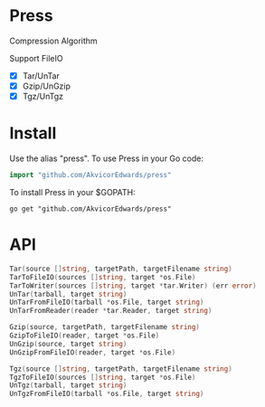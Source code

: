 # Press

Compression Algorithm

Support FileIO

- [x] Tar/UnTar
- [x] Gzip/UnGzip
- [x] Tgz/UnTgz

# Install

Use the alias "press". To use Press in your Go code:

```go
import "github.com/AkvicorEdwards/press"
```

To install Press in your $GOPATH:

```shell script
go get "github.com/AkvicorEdwards/press"
```

# API

```go
Tar(source []string, targetPath, targetFilename string)
TarToFileIO(sources []string, target *os.File)
TarToWriter(sources []string, target *tar.Writer) (err error)
UnTar(tarball, target string)
UnTarFromFileIO(tarball *os.File, target string)
UnTarFromReader(reader *tar.Reader, target string)
```

```go
Gzip(source, targetPath, targetFilename string)
GzipToFileIO(reader, target *os.File)
UnGzip(source, target string)
UnGzipFromFileIO(reader, target *os.File)
```

```go
Tgz(source []string, targetPath, targetFilename string)
TgzToFileIO(sources []string, target *os.File)
UnTgz(tarball, target string)
UnTgzFromFileIO(tarball *os.File, target string)
```
